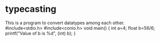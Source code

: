 # typecasting
This is a program to convert datatypes among each other.
#include<stdio.h>
#include<conio.h>
void main()
{
	int a=4;
	float b=56/6;
	printf("Value of b is %d", (int) b);
}

